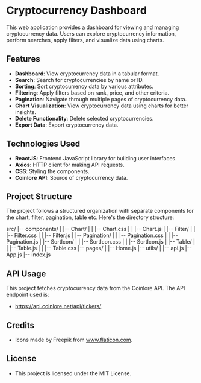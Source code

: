 # Cryptocurrency Dashboard

This web application provides a dashboard for viewing and managing cryptocurrency data. Users can explore cryptocurrency information, perform searches, apply filters, and visualize data using charts.

## Features

- **Dashboard**: View cryptocurrency data in a tabular format.
- **Search**: Search for cryptocurrencies by name or ID.
- **Sorting**: Sort cryptocurrency data by various attributes.
- **Filtering**: Apply filters based on rank, price, and other criteria.
- **Pagination**: Navigate through multiple pages of cryptocurrency data.
- **Chart Visualization**: View cryptocurrency data using charts for better insights.
- **Delete Functionality**: Delete selected cryptocurrencies.
- **Export Data**: Export cryptocurrency data.


## Technologies Used

- **ReactJS**: Frontend JavaScript library for building user interfaces.
- **Axios**: HTTP client for making API requests.
- **CSS**: Styling the components.
- **Coinlore API**: Source of cryptocurrency data.

## Project Structure

The project follows a structured organization with separate components for the chart, filter, pagination, table etc. Here's the directory structure:

src/
|-- components/
| |-- Chart/
| | |-- Chart.css
| | |-- Chart.js
| |-- Filter/
| | |-- Filter.css
| | |-- Filter.js
| |-- Pagination/
| | |-- Pagination.css
| | |-- Pagination.js
| |-- SortIcon/
| | |-- SortIcon.css
| | |-- SortIcon.js
| |-- Table/
| | |-- Table.js
| | |-- Table.css
|-- pages/
| |-- Home.js
|-- utils/
| |-- api.js
|-- App.js
|-- index.js

## API Usage

This project fetches cryptocurrency data from the Coinlore API. The API endpoint used is:

  - https://api.coinlore.net/api/tickers/

## Credits

  - Icons made by Freepik from www.flaticon.com.

## License

  - This project is licensed under the MIT License.
